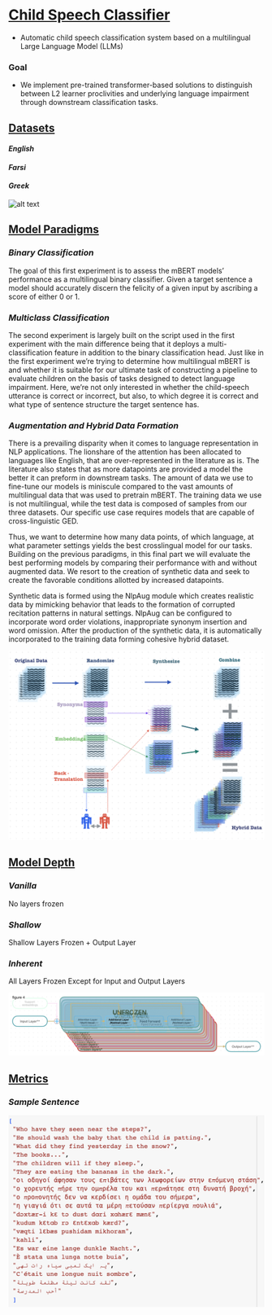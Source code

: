 # <ins>Child Speech  Classifier</ins>

- Automatic child speech classification system based on a multilingual Large Language Model (LLMs)

### Goal

- We implement pre-trained transformer-based solutions to distinguish 
between L2 learner proclivities and underlying language impairment 
through downstream classification tasks.



## <ins>Datasets</ins>

#### *English*

#### *Farsi*

#### *Greek*
![alt text](https://github.com/Herrmandela/child_speech_mBERT_classifier/blob/main/Dataset.png?raw=true)

## <ins>Model Paradigms</ins>

### *Binary Classification*
The goal of this first experiment is to assess the mBERT models’ 
performance as a multilingual binary classifier. Given a target 
sentence a model should accurately discern the felicity of a given 
input by ascribing a score of either 0 or 1.


### *Multiclass Classification*

The second experiment is largely built on the script used in the
first experiment with the main difference being that it deploys a
multi-classification feature in addition to the binary classification head.
Just like in the first experiment we’re trying to determine how 
multilingual mBERT is and whether it is suitable for our ultimate 
task of constructing a pipeline to evaluate children on the basis of
tasks designed to detect language impairment. Here, we’re not only 
interested in whether the child-speech utterance is correct or incorrect,
but also, to which degree it is correct and what type of sentence 
structure the target sentence has.


### *Augmentation and Hybrid Data Formation*

There is a prevailing disparity when it comes to language representation in NLP
applications. The lionshare of the attention has been allocated to languages like
English, that are over-represented in the literature as is. 
The literature also states that as more datapoints are provided a model 
the better it can preform in downstream tasks. 
The amount of data we use to fine-tune our models is miniscule compared to 
the vast amounts of multilingual data that was used to pretrain mBERT.
The training data we use is not multilingual, while the test data is composed 
of samples from our three datasets. 
Our specific use case requires models that are capable of cross-linguistic GED.

Thus, we want to determine how many data points, of which language, 
at what parameter settings yields the best crosslingual model for our tasks.
Building on the previous paradigms, in this final part we will evaluate the 
best performing models by comparing their performance with and without 
augmented data. 
We resort to the creation of synthetic data and seek to 
create the favorable conditions allotted by increased datapoints.

Synthetic data is formed using the NlpAug module which creates realistic data 
by mimicking behavior that leads to the formation of corrupted recitation patterns
in natural settings. NlpAug can be configured to incorporate word order violations,
inappropriate synonym insertion and word omission. 
After the production of the synthetic data, it is automatically incorporated 
to the training data forming cohesive hybrid dataset.

![alt text](https://github.com/Herrmandela/child_speech_mBERT_classifier/blob/main/augFigure.png?raw=true)

## <ins>Model Depth</ins>


### *Vanilla*

No layers frozen

### *Shallow*

Shallow Layers Frozen + Output Layer

### *Inherent*

All Layers Frozen Except for Input and Output Layers 

![alt text](https://github.com/Herrmandela/child_speech_mBERT_classifier/blob/main/layerFreeze.png?raw=true)


## <ins>Metrics</ins>

### *Sample Sentence*

![alt text](https://github.com/Herrmandela/child_speech_mBERT_classifier/blob/main/sampleSents.png?raw=true)

